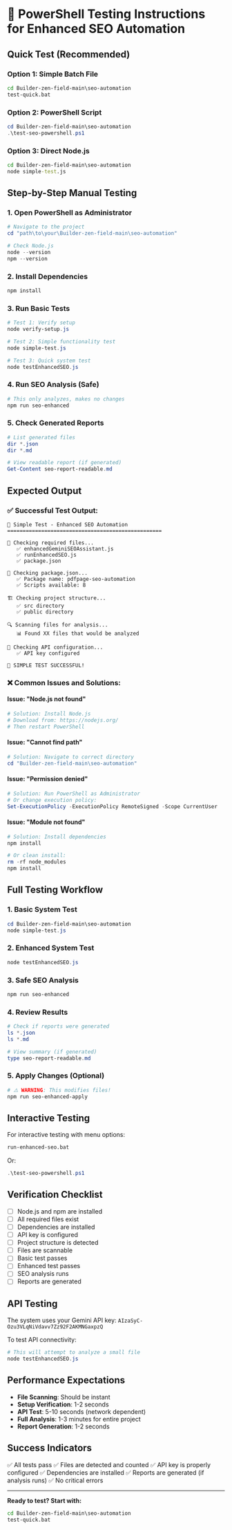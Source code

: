# 🧪 PowerShell Testing Instructions for Enhanced SEO Automation

## Quick Test (Recommended)

### Option 1: Simple Batch File
```cmd
cd Builder-zen-field-main\seo-automation
test-quick.bat
```

### Option 2: PowerShell Script
```powershell
cd Builder-zen-field-main\seo-automation
.\test-seo-powershell.ps1
```

### Option 3: Direct Node.js
```cmd
cd Builder-zen-field-main\seo-automation
node simple-test.js
```

## Step-by-Step Manual Testing

### 1. Open PowerShell as Administrator
```powershell
# Navigate to the project
cd "path\to\your\Builder-zen-field-main\seo-automation"

# Check Node.js
node --version
npm --version
```

### 2. Install Dependencies
```powershell
npm install
```

### 3. Run Basic Tests
```powershell
# Test 1: Verify setup
node verify-setup.js

# Test 2: Simple functionality test  
node simple-test.js

# Test 3: Quick system test
node testEnhancedSEO.js
```

### 4. Run SEO Analysis (Safe)
```powershell
# This only analyzes, makes no changes
npm run seo-enhanced
```

### 5. Check Generated Reports
```powershell
# List generated files
dir *.json
dir *.md

# View readable report (if generated)
Get-Content seo-report-readable.md
```

## Expected Output

### ✅ Successful Test Output:
```
🧪 Simple Test - Enhanced SEO Automation
==================================================

📁 Checking required files...
   ✅ enhancedGeminiSEOAssistant.js
   ✅ runEnhancedSEO.js
   ✅ package.json

📜 Checking package.json...
   ✅ Package name: pdfpage-seo-automation
   ✅ Scripts available: 8

🏗️ Checking project structure...
   ✅ src directory
   ✅ public directory

🔍 Scanning files for analysis...
   📊 Found XX files that would be analyzed

🔑 Checking API configuration...
   ✅ API key configured

🎉 SIMPLE TEST SUCCESSFUL!
```

### ❌ Common Issues and Solutions:

#### Issue: "Node.js not found"
```powershell
# Solution: Install Node.js
# Download from: https://nodejs.org/
# Then restart PowerShell
```

#### Issue: "Cannot find path"
```powershell
# Solution: Navigate to correct directory
cd "Builder-zen-field-main\seo-automation"
```

#### Issue: "Permission denied"
```powershell
# Solution: Run PowerShell as Administrator
# Or change execution policy:
Set-ExecutionPolicy -ExecutionPolicy RemoteSigned -Scope CurrentUser
```

#### Issue: "Module not found"
```powershell
# Solution: Install dependencies
npm install

# Or clean install:
rm -rf node_modules
npm install
```

## Full Testing Workflow

### 1. Basic System Test
```powershell
cd Builder-zen-field-main\seo-automation
node simple-test.js
```

### 2. Enhanced System Test
```powershell
node testEnhancedSEO.js
```

### 3. Safe SEO Analysis
```powershell
npm run seo-enhanced
```

### 4. Review Results
```powershell
# Check if reports were generated
ls *.json
ls *.md

# View summary (if generated)
type seo-report-readable.md
```

### 5. Apply Changes (Optional)
```powershell
# ⚠️ WARNING: This modifies files!
npm run seo-enhanced-apply
```

## Interactive Testing

For interactive testing with menu options:
```cmd
run-enhanced-seo.bat
```

Or:
```powershell
.\test-seo-powershell.ps1
```

## Verification Checklist

- [ ] Node.js and npm are installed
- [ ] All required files exist
- [ ] Dependencies are installed
- [ ] API key is configured
- [ ] Project structure is detected
- [ ] Files are scannable
- [ ] Basic test passes
- [ ] Enhanced test passes
- [ ] SEO analysis runs
- [ ] Reports are generated

## API Testing

The system uses your Gemini API key: `AIzaSyC-Ozu3VLqNiVdavv7Zz92F2AKMNGaxpzQ`

To test API connectivity:
```powershell
# This will attempt to analyze a small file
node testEnhancedSEO.js
```

## Performance Expectations

- **File Scanning**: Should be instant
- **Setup Verification**: 1-2 seconds
- **API Test**: 5-10 seconds (network dependent)
- **Full Analysis**: 1-3 minutes for entire project
- **Report Generation**: 1-2 seconds

## Success Indicators

✅ All tests pass
✅ Files are detected and counted
✅ API key is properly configured
✅ Dependencies are installed
✅ Reports are generated (if analysis runs)
✅ No critical errors

---

**Ready to test? Start with:**
```cmd
cd Builder-zen-field-main\seo-automation
test-quick.bat
```
